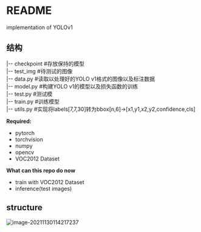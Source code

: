 # README

implementation of YOLOv1

## 结构
|-- checkpoint #存放保持的模型\
|-- test_img #待测试的图像\
|-- data.py #读取以处理好的YOLO v1格式的图像以及标注数据\
|-- model.py #构建YOLO v1的模型以及损失函数的训练\
|-- test.py #测试模\
|-- train.py #训练模型\
|-- utils.py #实现将labels[7,7,30]转为bbox[n,6]->[x1,y1,x2,y2,confidence,cls]


**Required:**

* pytorch
* torchvision
* numpy
* opencv
* VOC2012 Dataset

**What can this repo do now**

* train with VOC2012 Dataset
* inference(test images)

## structure

![image-20211130114217237](E:\Git\YOLO\YOLOV1\README.assets\YOLOV1_ResNet38.png)
